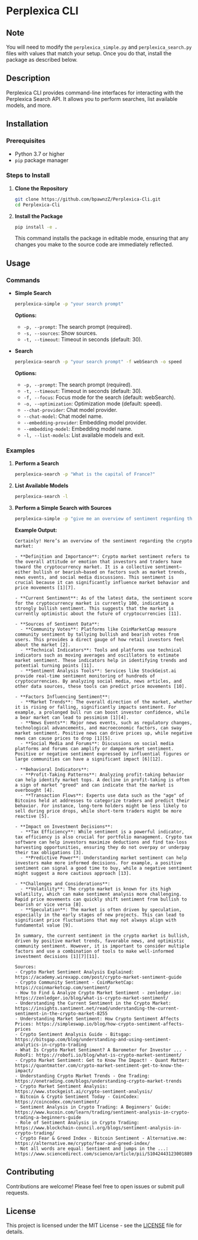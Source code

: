 # Perplexica CLI

## Note
You will need to modify the `perplexica_simple.py` and `perplexica_search.py` files with values that match your setup. Once you do that, install the package as described below.

## Description

Perplexica CLI provides command-line interfaces for interacting with the Perplexica Search API. It allows you to perform searches, list available models, and more.

## Installation

### Prerequisites

- Python 3.7 or higher
- `pip` package manager

### Steps to Install

1. **Clone the Repository**

   ```bash
   git clone https://github.com/bpawnzZ/Perplexica-Cli.git
   cd Perplexica-Cli
   ```

2. **Install the Package**

   ```bash
   pip install -e .
   ```

   This command installs the package in editable mode, ensuring that any changes you make to the source code are immediately reflected.

## Usage

### Commands

- **Simple Search**

  ```bash
  perplexica-simple -p "your search prompt"
  ```

  **Options:**
  - `-p, --prompt`: The search prompt (required).
  - `-s, --sources`: Show sources.
  - `-t, --timeout`: Timeout in seconds (default: 30).

- **Search**

  ```bash
  perplexica-search -p "your search prompt" -f webSearch -o speed
  ```

  **Options:**
  - `-p, --prompt`: The search prompt (required).
  - `-t, --timeout`: Timeout in seconds (default: 30).
  - `-f, --focus`: Focus mode for the search (default: webSearch).
  - `-o, --optimization`: Optimization mode (default: speed).
  - `--chat-provider`: Chat model provider.
  - `--chat-model`: Chat model name.
  - `--embedding-provider`: Embedding model provider.
  - `--embedding-model`: Embedding model name.
  - `-l, --list-models`: List available models and exit.

### Examples

1. **Perform a Search**

   ```bash
   perplexica-search -p "What is the capital of France?"
   ```

2. **List Available Models**

   ```bash
   perplexica-search -l
   ```

3. **Perform a Simple Search with Sources**

   ```bash
   perplexica-simple -p "give me an overview of sentiment regarding the crypto market" -s
   ```

   **Example Output:**

   ```plaintext
   Certainly! Here’s an overview of the sentiment regarding the crypto market:

   - **Definition and Importance**: Crypto market sentiment refers to the overall attitude or emotion that investors and traders have toward the cryptocurrency market. It is a collective sentiment—either bullish or bearish—based on factors such as market trends, news events, and social media discussions. This sentiment is crucial because it can significantly influence market behavior and price movements [1][7].

   - **Current Sentiment**: As of the latest data, the sentiment score for the cryptocurrency market is currently 100, indicating a strongly bullish sentiment. This suggests that the market is currently optimistic about the future of cryptocurrencies [11].

   - **Sources of Sentiment Data**:
     - **Community Votes**: Platforms like CoinMarketCap measure community sentiment by tallying bullish and bearish votes from users. This provides a direct gauge of how retail investors feel about the market [2].
     - **Technical Indicators**: Tools and platforms use technical indicators such as moving averages and oscillators to estimate market sentiment. These indicators help in identifying trends and potential turning points [11].
     - **Sentiment Analysis Tools**: Services like StockGeist.ai provide real-time sentiment monitoring of hundreds of cryptocurrencies. By analyzing social media, news articles, and other data sources, these tools can predict price movements [10].

   - **Factors Influencing Sentiment**:
     - **Market Trends**: The overall direction of the market, whether it is rising or falling, significantly impacts sentiment. For example, a prolonged bull run can boost investor confidence, while a bear market can lead to pessimism [1][4].
     - **News Events**: Major news events, such as regulatory changes, technological advancements, and macroeconomic factors, can sway market sentiment. Positive news can drive prices up, while negative news can cause prices to drop [1][5].
     - **Social Media and Forums**: Discussions on social media platforms and forums can amplify or dampen market sentiment. Positive or negative sentiment expressed by influential figures or large communities can have a significant impact [6][12].

   - **Behavioral Indicators**:
     - **Profit-Taking Patterns**: Analyzing profit-taking behavior can help identify market tops. A decline in profit-taking is often a sign of market "greed" and can indicate that the market is overbought [4].
     - **Transaction Flows**: Experts use data such as the "age" of Bitcoins held at addresses to categorize traders and predict their behavior. For instance, long-term holders might be less likely to sell during price drops, while short-term traders might be more reactive [5].

   - **Impact on Investment Decisions**:
     - **Tax Efficiency**: While sentiment is a powerful indicator, tax efficiency is also crucial for portfolio management. Crypto tax software can help investors maximize deductions and find tax-loss harvesting opportunities, ensuring they do not overpay or underpay their tax obligations [3].
     - **Predictive Power**: Understanding market sentiment can help investors make more informed decisions. For example, a positive sentiment can signal a good time to buy, while a negative sentiment might suggest a more cautious approach [13].

   - **Challenges and Considerations**:
     - **Volatility**: The crypto market is known for its high volatility, which can make sentiment analysis more challenging. Rapid price movements can quickly shift sentiment from bullish to bearish or vice versa [8].
     - **Speculation**: The market is often driven by speculation, especially in the early stages of new projects. This can lead to significant price fluctuations that may not always align with fundamental value [9].

   In summary, the current sentiment in the crypto market is bullish, driven by positive market trends, favorable news, and optimistic community sentiment. However, it is important to consider multiple factors and use a combination of tools to make well-informed investment decisions [1][7][11].

   Sources:
   - Crypto Market Sentiment Analysis Explained: https://academy.wirexapp.com/post/crypto-market-sentiment-guide
   - Crypto Community Sentiment - CoinMarketCap: https://coinmarketcap.com/sentiment/
   - How to Find & Analyze Crypto Market Sentiment - zenledger.io: https://zenledger.io/blog/what-is-crypto-market-sentiment/
   - Understanding the Current Sentiment in the Crypto Market: https://insights.santiment.net/read/understanding-the-current-sentiment-in-the-crypto-market-8255
   - Understanding Market Sentiment: How Crypto Sentiment Affects Prices: https://simpleswap.io/blog/how-crypto-sentiment-affects-prices
   - Crypto Sentiment Analysis Guide - Bitsgap: https://bitsgap.com/blog/understanding-and-using-sentiment-analytics-in-crypto-trading
   - What Is Crypto Market Sentiment? A Barometer for Investor ... - RoboFi: https://robofi.io/blog/what-is-crypto-market-sentiment/
   - Crypto Market Sentiment: Get to Know The Impact! - Quant Matter: https://quantmatter.com/crypto-market-sentiment-get-to-know-the-impact/
   - Understanding Crypto Market Trends - One Trading: https://onetrading.com/blogs/understanding-crypto-market-trends
   - Crypto Market Sentiment Analysis: https://www.stockgeist.ai/crypto-sentiment-analysis/
   - Bitcoin & Crypto Sentiment Today - CoinCodex: https://coincodex.com/sentiment/
   - Sentiment Analysis in Crypto Trading: A Beginners' Guide: https://www.kucoin.com/learn/trading/sentiment-analysis-in-crypto-trading-a-beginners-guide
   - Role of Sentiment Analysis in Crypto Trading: https://www.blockchain-council.org/blogs/sentiment-analysis-in-crypto-trading/
   - Crypto Fear & Greed Index - Bitcoin Sentiment - Alternative.me: https://alternative.me/crypto/fear-and-greed-index/
   - Not all words are equal: Sentiment and jumps in the ...: https://www.sciencedirect.com/science/article/pii/S1042443123001889
   ```

## Contributing

Contributions are welcome! Please feel free to open issues or submit pull requests.

## License

This project is licensed under the MIT License - see the [LICENSE](LICENSE) file for details.
